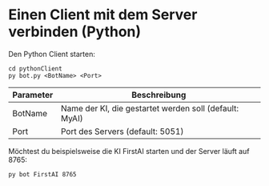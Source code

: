 # Einen Client mit dem Server verbinden (Python)

Den Python Client starten:

```  
cd pythonClient
py bot.py <BotName> <Port>
``` 

| Parameter | Beschreibung                                           |
|-----------|--------------------------------------------------------|
| BotName   | Name der KI, die gestartet werden soll (default: MyAI) |
| Port      | Port des Servers (default: 5051)                       |

Möchtest du beispielsweise die KI FirstAI starten und der Server läuft auf 8765:

```  
py bot FirstAI 8765
```